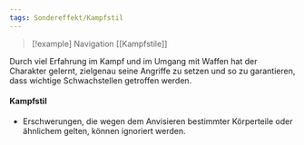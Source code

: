 ```yaml
---
tags: Sondereffekt/Kampfstil
---
```

> [!example] Navigation 
>  [[Kampfstile]]

Durch viel Erfahrung im Kampf und im Umgang mit Waffen hat der Charakter gelernt, zielgenau seine Angriffe zu setzen und so zu garantieren, dass wichtige Schwachstellen getroffen werden.

#### Kampfstil
- Erschwerungen, die wegen dem Anvisieren bestimmter Körperteile oder ähnlichem gelten, können ignoriert werden. 